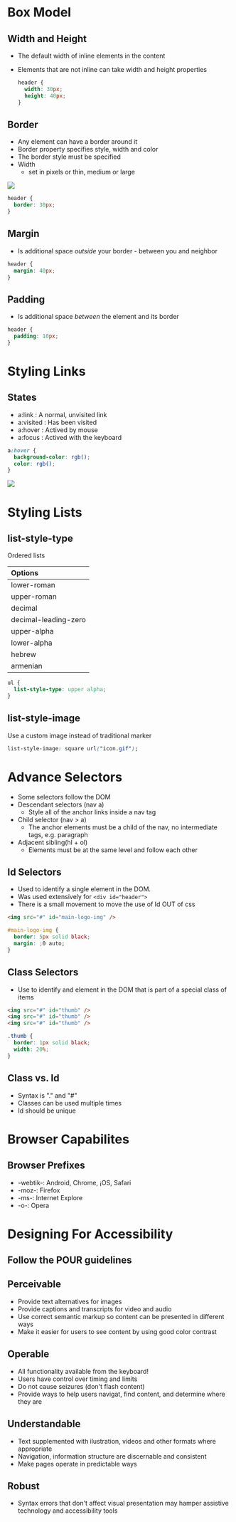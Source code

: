 # Box Model

## Width and Height

- The default width of inline elements in the content
- Elements that are not inline can take width and height properties

  ```css
  header {
    width: 30px;
    height: 40px;
  }
  ```

## Border

- Any element can have a border around it
- Border property specifies style, width and color
- The border style must be specified
- Width
  - set in pixels or thin, medium or large

![](https://i.stack.imgur.com/gieW6.png)

```css
header {
  border: 30px;
}
```

## Margin

- Is additional space _outside_ your border - between you and neighbor

```css
header {
  margin: 40px;
}
```

## Padding

- Is additional space _between_ the element and its border

```css
header {
  padding: 10px;
}
```

# Styling Links

## States

- a:link : A normal, unvisited link
- a:visited : Has been visited
- a:hover : Actived by mouse
- a:focus : Actived with the keyboard

```css
a:hover {
  background-color: rgb();
  color: rgb();
}
```

![](https://webartdevelopers.com/blog/wp-content/uploads/2018/11/icons-hovering.gif)

# Styling Lists

## list-style-type

Ordered lists

| Options              |
| :------------------- |
| lower-roman          |
| upper-roman          |
| decimal              |
| decimal-leading-zero |
| upper-alpha          |
| lower-alpha          |
| hebrew               |
| armenian             |

```css
ul {
  list-style-type: upper alpha;
}
```

## list-style-image

Use a custom image instead of traditional marker

```css
list-style-image: square url("icon.gif");
```

<!-- ## list-style-position

## list-style -->

# Advance Selectors

- Some selectors follow the DOM
- Descendant selectors (nav a)
  - Style all of the anchor links inside a nav tag
- Child selector (nav > a)
  - The anchor elements must be a child of the nav, no intermediate tags, e.g. paragraph
- Adjacent sibling(hl + ol)
  - Elements must be at the same level and follow each other

## Id Selectors

- Used to identify a single element in the DOM.
- Was used extensively for `<div id="header">`
- There is a small movement to move the use of Id OUT of css

```html
<img src="#" id="main-logo-img" />
```

```css
#main-logo-img {
  border: 5px solid black;
  margin: ;0 auto;
}
```

## Class Selectors

- Use to identify and element in the DOM that is part of a special class of items

```html
<img src="#" id="thumb" />
<img src="#" id="thumb" />
<img src="#" id="thumb" />
```

```css
.thumb {
  border: 1px solid black;
  width: 20%;
}
```

## Class vs. Id

- Syntax is "." and "#"
- Classes can be used multiple times
- Id should be unique

# Browser Capabilites

## Browser Prefixes

- -webtik-: Android, Chrome, ¡OS, Safari
- -moz-: Firefox
- -ms-: Internet Explore
- -o-: Opera

# Designing For Accessibility

## Follow the POUR guidelines

## Perceivable

- Provide text alternatives for images
- Provide captions and transcripts for video and audio
- Use correct semantic markup so content can be presented in different ways
- Make it easier for users to see content by using good color contrast

## Operable

- All functionality available from the keyboard!
- Users have control over timing and limits
- Do not cause seizures (don't flash content)
- Provide ways to help users navigat, find content, and determine where they are

## Understandable

- Text supplemented with ilustration, videos and other formats where appropriate
- Navigation, information structure are discernable and consistent
- Make pages operate in predictable ways

## Robust

- Syntax errors that don't affect visual presentation may hamper assistive technology and accessibility tools
